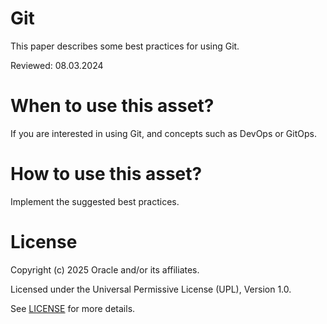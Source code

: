 # Git

This paper describes some best practices for using Git.

Reviewed: 08.03.2024

# When to use this asset?

If you are interested in using Git, and concepts such as DevOps or GitOps.
# How to use this asset?

Implement the suggested best practices.

# License

Copyright (c) 2025 Oracle and/or its affiliates.

Licensed under the Universal Permissive License (UPL), Version 1.0.

See [LICENSE](https://github.com/oracle-devrel/technology-engineering/blob/main/LICENSE) for more details.

